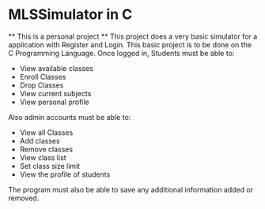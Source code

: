 # MLSSimulator in C

** This is a personal project **
This project does a very basic simulator for a application with Register and Login.
This basic project is to be done on the C Programming Language.
Once logged in, Students must be able to:
  * View available classes
  * Enroll Classes
  * Drop Classes 
  * View current subjects
  * View personal profile

Also admin accounts must be able to:
  * View all Classes
  * Add classes 
  * Remove classes
  * View class list
  * Set class size limit
  * View the profile of students

The program must also be able to save any additional information added or removed.
